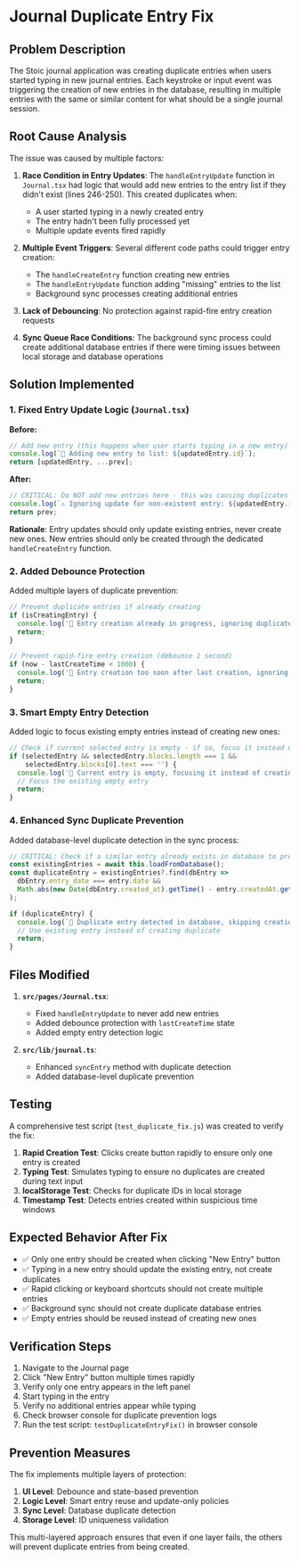 # Journal Duplicate Entry Fix

## Problem Description

The Stoic journal application was creating duplicate entries when users started typing in new journal entries. Each keystroke or input event was triggering the creation of new entries in the database, resulting in multiple entries with the same or similar content for what should be a single journal session.

## Root Cause Analysis

The issue was caused by multiple factors:

1. **Race Condition in Entry Updates**: The `handleEntryUpdate` function in `Journal.tsx` had logic that would add new entries to the entry list if they didn't exist (lines 246-250). This created duplicates when:
   - A user started typing in a newly created entry
   - The entry hadn't been fully processed yet
   - Multiple update events fired rapidly

2. **Multiple Event Triggers**: Several different code paths could trigger entry creation:
   - The `handleCreateEntry` function creating new entries
   - The `handleEntryUpdate` function adding "missing" entries to the list
   - Background sync processes creating additional entries

3. **Lack of Debouncing**: No protection against rapid-fire entry creation requests

4. **Sync Queue Race Conditions**: The background sync process could create additional database entries if there were timing issues between local storage and database operations

## Solution Implemented

### 1. Fixed Entry Update Logic (`Journal.tsx`)

**Before:**
```typescript
// Add new entry (this happens when user starts typing in a new entry)
console.log(`📝 Adding new entry to list: ${updatedEntry.id}`);
return [updatedEntry, ...prev];
```

**After:**
```typescript
// CRITICAL: Do NOT add new entries here - this was causing duplicates
console.log(`⚠️ Ignoring update for non-existent entry: ${updatedEntry.id} (prevents duplicates)`);
return prev;
```

**Rationale**: Entry updates should only update existing entries, never create new ones. New entries should only be created through the dedicated `handleCreateEntry` function.

### 2. Added Debounce Protection

Added multiple layers of duplicate prevention:

```typescript
// Prevent duplicate entries if already creating
if (isCreatingEntry) {
  console.log('🚫 Entry creation already in progress, ignoring duplicate request');
  return;
}

// Prevent rapid-fire entry creation (debounce 1 second)
if (now - lastCreateTime < 1000) {
  console.log('🚫 Entry creation too soon after last creation, ignoring duplicate request');
  return;
}
```

### 3. Smart Empty Entry Detection

Added logic to focus existing empty entries instead of creating new ones:

```typescript
// Check if current selected entry is empty - if so, focus it instead of creating new
if (selectedEntry && selectedEntry.blocks.length === 1 && 
    selectedEntry.blocks[0].text === '') {
  console.log('🎯 Current entry is empty, focusing it instead of creating new');
  // Focus the existing empty entry
  return;
}
```

### 4. Enhanced Sync Duplicate Prevention

Added database-level duplicate detection in the sync process:

```typescript
// CRITICAL: Check if a similar entry already exists in database to prevent duplicates
const existingEntries = await this.loadFromDatabase();
const duplicateEntry = existingEntries?.find(dbEntry => 
  dbEntry.entry_date === entry.date && 
  Math.abs(new Date(dbEntry.created_at).getTime() - entry.createdAt.getTime()) < 5000 // Within 5 seconds
);

if (duplicateEntry) {
  console.log(`🚫 Duplicate entry detected in database, skipping creation: ${entryId}`);
  // Use existing entry instead of creating duplicate
  return;
}
```

## Files Modified

1. **`src/pages/Journal.tsx`**:
   - Fixed `handleEntryUpdate` to never add new entries
   - Added debounce protection with `lastCreateTime` state
   - Added empty entry detection logic

2. **`src/lib/journal.ts`**:
   - Enhanced `syncEntry` method with duplicate detection
   - Added database-level duplicate prevention

## Testing

A comprehensive test script (`test_duplicate_fix.js`) was created to verify the fix:

1. **Rapid Creation Test**: Clicks create button rapidly to ensure only one entry is created
2. **Typing Test**: Simulates typing to ensure no duplicates are created during text input
3. **localStorage Test**: Checks for duplicate IDs in local storage
4. **Timestamp Test**: Detects entries created within suspicious time windows

## Expected Behavior After Fix

- ✅ Only one entry should be created when clicking "New Entry" button
- ✅ Typing in a new entry should update the existing entry, not create duplicates
- ✅ Rapid clicking or keyboard shortcuts should not create multiple entries
- ✅ Background sync should not create duplicate database entries
- ✅ Empty entries should be reused instead of creating new ones

## Verification Steps

1. Navigate to the Journal page
2. Click "New Entry" button multiple times rapidly
3. Verify only one entry appears in the left panel
4. Start typing in the entry
5. Verify no additional entries appear while typing
6. Check browser console for duplicate prevention logs
7. Run the test script: `testDuplicateEntryFix()` in browser console

## Prevention Measures

The fix implements multiple layers of protection:

1. **UI Level**: Debounce and state-based prevention
2. **Logic Level**: Smart entry reuse and update-only policies  
3. **Sync Level**: Database duplicate detection
4. **Storage Level**: ID uniqueness validation

This multi-layered approach ensures that even if one layer fails, the others will prevent duplicate entries from being created.
